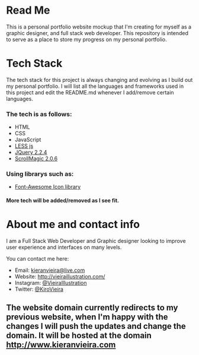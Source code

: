 # Read Me
This is a personal portfolio website mockup that I'm creating for myself as a graphic designer, and full stack web developer. This repository is intended to serve as a place to store my progress on my personal portfolio.

# Tech Stack

The tech stack for this project is always changing and evolving as I build out my personal portfolio. I will list all the languages and frameworks used in this project and edit the README.md whenever I add/remove certain languages.

### The tech is as follows:

* HTML
* CSS
* JavaScript
* [LESS js](http://lesscss.org/)
* [JQuery 2.2.4](https://code.jquery.com/)
* [ScrollMagic 2.0.6](http://scrollmagic.io/)

### Using librarys such as:

* [Font-Awesome Icon library](https://fontawesome.com/)

#### More tech will be added/removed as I see fit.

# About me and contact info

I am a Full Stack Web Developer and Graphic designer looking to improve user experience and interfaces on many levels. 

You can contact me here:

* Email: kieranvieira@live.com
* Website: http://vieiraillustration.com/
* Instagram: [@VieiraIllustration](https://www.instagram.com/vieiraillustration/)
* Twitter: [@KiroVieira](https://twitter.com/kirovieira)

## The website domain currently redirects to my previous website, when I'm happy with the changes I will push the updates and change the domain. It will be hosted at the domain http://www.kieranvieira.com
